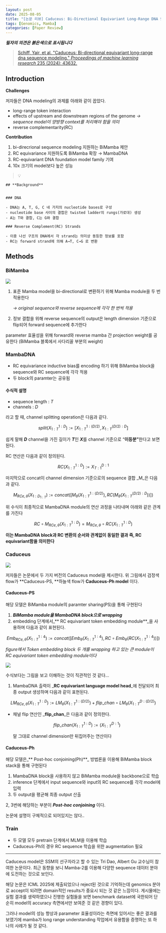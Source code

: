 ```yaml
---
layout: post
date: 2025-08-05
title: "[논문 리뷰] Caduceus: Bi-Directional Equivariant Long-Range DNA Sequence Modeling"
tags: [Genomics, Mamba]
categories: [Paper Review]
---
```


<span class="notion-red">_**필자의 의견은 붉은색으로 표시됩니다**_</span>


> [Schiff, Yair, et al. "Caduceus: Bi-directional equivariant long-range dna sequence modeling." ](https://pmc.ncbi.nlm.nih.gov/articles/PMC12189541/)[_Proceedings of machine learning research_](https://pmc.ncbi.nlm.nih.gov/articles/PMC12189541/)[ 235 (2024): 43632.](https://pmc.ncbi.nlm.nih.gov/articles/PMC12189541/)



## Introduction


**Challenges**


저자들은 DNA modeling의 과제를 아래와 같이 꼽았다.

- long-range token interaction
- effects of upstream and downstream regions of the genome 
_→ sequence model이 양방향 context를 처리해야 함을 의미_
- reverse complementarity(RC)

**Contribution**

1. bi-direcrional sequence modeling 지원하는 BiMamba 제안
1. RC equivariance 지원하도록 BiMamba 확장 → MambaDNA
1. RC-equivariant DNA foundation model family 기여
1. 10x 크기의 model보다 높은 성능

> 💡 


	## **Background**


	### DNA

	- DNA는 A, T, G, C 네 가지의 nucleotide bases로 구성
	- nucleotide base 사이의 결합은 twisted ladder의 rungs(가로대) 생성
	- A는 T와 결합, C는 G와 결합

	### Reverse Complement(RC) Strands

	- 이중 나선 구조의 DNA에서 각 strand는 의미상 동등한 정보를 포함
	- RC는 forward strand에 의해 A→T, C→G 로 변환


## Methods



### BiMamba


![](https://prod-files-secure.s3.us-west-2.amazonaws.com/542b861c-36a8-4051-84e5-8804b6728dba/2c247d59-7815-4980-99f0-8f0d21f445a7/image.png?X-Amz-Algorithm=AWS4-HMAC-SHA256&X-Amz-Content-Sha256=UNSIGNED-PAYLOAD&X-Amz-Credential=ASIAZI2LB466QQWMA33K%2F20250830%2Fus-west-2%2Fs3%2Faws4_request&X-Amz-Date=20250830T170103Z&X-Amz-Expires=3600&X-Amz-Security-Token=IQoJb3JpZ2luX2VjEIH%2F%2F%2F%2F%2F%2F%2F%2F%2F%2FwEaCXVzLXdlc3QtMiJIMEYCIQDqgDztFPJ8SsI%2Bni0IrYtwo9xlK7WMCtYqu8anzcmZpwIhAN1i6AX%2Fr5Qg7oZPO5W7JNxEwSaBSIA4FK1s4bs33ayKKogECNn%2F%2F%2F%2F%2F%2F%2F%2F%2F%2FwEQABoMNjM3NDIzMTgzODA1Igz03T72HL0stbYcroMq3ANkHt59C7e%2BZJR6mSuukMHaEOapsuYQ7r63HoqT3Z1Sw8m6sNREImyOj2WQmmNZyUnMTNZ%2FQrbXS3m2kWpMuLt9I%2FguCeEQSFFkzhEJyNav8XCjWzMyHmYlKaBdKso8qkakbvB0B10vejlmD86MLjWOXpu1JFikz09J1YvzKBnTfOAXIuCb2boP%2FiwoW4abv0HQzG2%2F2yr1%2FKpfTogTVLiDtRI8D21feQAlo46EJDIDXAi9PRnppy%2BawBKpZ46A1sgENRF4XPXzd1IGikZHwPsdv9wUWpQ0%2B%2FjeuL7cqvnoPuIH8%2FaKsdyYIivVDs4FbJC98vxbGTc5Phy6YU0sUbPFX7wLMcGIcIlVNMZ5roO%2FdK6qehLx%2Bl%2B7OFjkBK2i%2Bc2vFcdIRhkBytkhvhDDiDS58boj%2BtVUgU%2BZoV5g0Z0oCtDlpwEiE8J2ypESDkqhYwvCntybnkMJcBF1Xzc%2BnWbf9BbyocQ5i4ZJiq6ybnar9l%2BoSDM%2BlQsO1tWPpmTzUwD0Z1mfxzKVrNXsHYCheKKbYwHSQ1vIyNmbAMhGSzevq1nIKkBhZBLe3mczYeVM7xRQH0XzJk2PGWY%2BdH9Ao3uFc%2Bj%2BHRO6yrHSztQb1c%2F5uxBaqCQGzL7TmX5wSTCVyczFBjqkAcSGT8f5DFEBQvIXngUThoRNB5PMJ7a7ZgdTL2c9u37AiQ2%2FLFXD7J1MW20nN7AVFZIWwHYb34Tgxxxjwv2vJxfiqgIVn%2BfWX9%2B0VIewoiYF8xi9l1VpO6Ly1Cx9ZxOinFbIcWj1sLzmci48MMkKik%2FqhwKFxaIxO7zx5UzTtrMzuttEmedZyIQNbocZx5jtF3POFIqobEx6vOyfKJ6LNYSxtrZj&X-Amz-Signature=efc09963911733405d38c553225fd2da764b39a5cc38e1acb73339395abd6eb9&X-Amz-SignedHeaders=host&x-amz-checksum-mode=ENABLED&x-id=GetObject)

1. 표준 Mamba model을 bi-directional로 변환하기 위해 Mamba module을 두 번 적용한다

	_→ original sequence와 reverse sequence에 각각 한 번씩 적용_

1. 정보 결합을 위해 reverse sequence의 output은 length dimension 기준으로 flip되어 forward sequence에 추가한다

parameter 효율성을 위해 forward와 reverse mamba 간 projection weight를 공유한다 (BiMamba 블록에서 사다리꼴 부분의 weight)



### MambaDNA

- RC equivariance inductive bias를 encoding 하기 위해 BiMamba block을 sequence와 RC sequence에 각각 적용
- 두 block의 paramter는 공유됨


#### 수식적 설명

- sequence length : _T_
- channels : _D_

라고 할 때,  channel splitting operation은 다음과 같다.


$$
split(X^{1:D}_{1:T}):=[X^{1:(D/2)}_{1:T},X^{(D/2):D}_{1:T}]
$$


<span class="notion-red">쉽게 말해 </span><span class="notion-red">_**D**_</span><span class="notion-red"> channel을 가진 길이가 </span><span class="notion-red">_**T**_</span><span class="notion-red">인 </span><span class="notion-red">_**X**_</span><span class="notion-red">를 channel 기준으로 “</span><span class="notion-red">**이등분”**</span><span class="notion-red">한다고 보면 된다.</span>


RC 연산은 다음과 같이 정의된다.


$$
RC(X^{1:D}_{1:T}):=X^{D:1}_{T:1}
$$


마지막으로 concat이 channel dimension 기준으로의 sequence 결합 _M_은 다음과 같다.


$$
M_{RCe,\theta}(X_{1:D_{1:T}}):=concat([M_{\theta}(X^{1:(D/2)}_{1:T}),RC(M_{\theta}(X^{(D/2):D}_{1:T}))])
$$


위 수식이 최종적으로 MambaDNA module의 연산 과정을 나타내며 아래와 같은 관계를 가진다


$$
RC\circ M_{RCe,\theta}(X^{1:D}_{1:T}) = M_{RCe,\theta} \circ RC(X^{1:D}_{1:T})
$$


**이는 MambaDNA block과 RC 변환의 순서와 관계없이 동일한 결과 즉, RC equivariant함을 의미한다**



### Caduceus


![](https://prod-files-secure.s3.us-west-2.amazonaws.com/542b861c-36a8-4051-84e5-8804b6728dba/f94a60d7-8145-473b-aef9-7c68d3ec604a/image.png?X-Amz-Algorithm=AWS4-HMAC-SHA256&X-Amz-Content-Sha256=UNSIGNED-PAYLOAD&X-Amz-Credential=ASIAZI2LB466QQWMA33K%2F20250830%2Fus-west-2%2Fs3%2Faws4_request&X-Amz-Date=20250830T170103Z&X-Amz-Expires=3600&X-Amz-Security-Token=IQoJb3JpZ2luX2VjEIH%2F%2F%2F%2F%2F%2F%2F%2F%2F%2FwEaCXVzLXdlc3QtMiJIMEYCIQDqgDztFPJ8SsI%2Bni0IrYtwo9xlK7WMCtYqu8anzcmZpwIhAN1i6AX%2Fr5Qg7oZPO5W7JNxEwSaBSIA4FK1s4bs33ayKKogECNn%2F%2F%2F%2F%2F%2F%2F%2F%2F%2FwEQABoMNjM3NDIzMTgzODA1Igz03T72HL0stbYcroMq3ANkHt59C7e%2BZJR6mSuukMHaEOapsuYQ7r63HoqT3Z1Sw8m6sNREImyOj2WQmmNZyUnMTNZ%2FQrbXS3m2kWpMuLt9I%2FguCeEQSFFkzhEJyNav8XCjWzMyHmYlKaBdKso8qkakbvB0B10vejlmD86MLjWOXpu1JFikz09J1YvzKBnTfOAXIuCb2boP%2FiwoW4abv0HQzG2%2F2yr1%2FKpfTogTVLiDtRI8D21feQAlo46EJDIDXAi9PRnppy%2BawBKpZ46A1sgENRF4XPXzd1IGikZHwPsdv9wUWpQ0%2B%2FjeuL7cqvnoPuIH8%2FaKsdyYIivVDs4FbJC98vxbGTc5Phy6YU0sUbPFX7wLMcGIcIlVNMZ5roO%2FdK6qehLx%2Bl%2B7OFjkBK2i%2Bc2vFcdIRhkBytkhvhDDiDS58boj%2BtVUgU%2BZoV5g0Z0oCtDlpwEiE8J2ypESDkqhYwvCntybnkMJcBF1Xzc%2BnWbf9BbyocQ5i4ZJiq6ybnar9l%2BoSDM%2BlQsO1tWPpmTzUwD0Z1mfxzKVrNXsHYCheKKbYwHSQ1vIyNmbAMhGSzevq1nIKkBhZBLe3mczYeVM7xRQH0XzJk2PGWY%2BdH9Ao3uFc%2Bj%2BHRO6yrHSztQb1c%2F5uxBaqCQGzL7TmX5wSTCVyczFBjqkAcSGT8f5DFEBQvIXngUThoRNB5PMJ7a7ZgdTL2c9u37AiQ2%2FLFXD7J1MW20nN7AVFZIWwHYb34Tgxxxjwv2vJxfiqgIVn%2BfWX9%2B0VIewoiYF8xi9l1VpO6Ly1Cx9ZxOinFbIcWj1sLzmci48MMkKik%2FqhwKFxaIxO7zx5UzTtrMzuttEmedZyIQNbocZx5jtF3POFIqobEx6vOyfKJ6LNYSxtrZj&X-Amz-Signature=92c584fcc1340a4612a872a5c6468a9dec4bffbc644f5886698b76acebaa3d8a&X-Amz-SignedHeaders=host&x-amz-checksum-mode=ENABLED&x-id=GetObject)


저자들은 논문에서 두 가지 버전의 Caduceus model을 제시한다. 위 그림에서 검정색 flow가 **Caduceus-PS, **하늘색 flow가 **Caduceus-Ph model** 이다.



#### Caduceus-PS


해당 모델은 BiMamba module의 paramter sharing(PS)을 통해 구현된다

1. _**BiMamba module을 MambaDNA block으로 wrapping**_
1. embedding 단계에서_** RC equivariant token embedding module**_을 사용하며 다음과 같이 표현된다.

$$
Emb_{RCe,\theta}(X^{1:4}_{1:T}):=concat([Emb_{\theta}(X^{1:4}_{1:T}),RC \circ Emb_{\theta}(RC(X^{1:4}_{1:T}))])
$$


_figure에서 Token embedding block 두 개를 wrapping 하고 있는 큰 module이 RC equivariant token embedding module이다_


![](https://prod-files-secure.s3.us-west-2.amazonaws.com/542b861c-36a8-4051-84e5-8804b6728dba/b175e4da-71eb-4e91-8c23-a06dabe673c9/image.png?X-Amz-Algorithm=AWS4-HMAC-SHA256&X-Amz-Content-Sha256=UNSIGNED-PAYLOAD&X-Amz-Credential=ASIAZI2LB466QQWMA33K%2F20250830%2Fus-west-2%2Fs3%2Faws4_request&X-Amz-Date=20250830T170103Z&X-Amz-Expires=3600&X-Amz-Security-Token=IQoJb3JpZ2luX2VjEIH%2F%2F%2F%2F%2F%2F%2F%2F%2F%2FwEaCXVzLXdlc3QtMiJIMEYCIQDqgDztFPJ8SsI%2Bni0IrYtwo9xlK7WMCtYqu8anzcmZpwIhAN1i6AX%2Fr5Qg7oZPO5W7JNxEwSaBSIA4FK1s4bs33ayKKogECNn%2F%2F%2F%2F%2F%2F%2F%2F%2F%2FwEQABoMNjM3NDIzMTgzODA1Igz03T72HL0stbYcroMq3ANkHt59C7e%2BZJR6mSuukMHaEOapsuYQ7r63HoqT3Z1Sw8m6sNREImyOj2WQmmNZyUnMTNZ%2FQrbXS3m2kWpMuLt9I%2FguCeEQSFFkzhEJyNav8XCjWzMyHmYlKaBdKso8qkakbvB0B10vejlmD86MLjWOXpu1JFikz09J1YvzKBnTfOAXIuCb2boP%2FiwoW4abv0HQzG2%2F2yr1%2FKpfTogTVLiDtRI8D21feQAlo46EJDIDXAi9PRnppy%2BawBKpZ46A1sgENRF4XPXzd1IGikZHwPsdv9wUWpQ0%2B%2FjeuL7cqvnoPuIH8%2FaKsdyYIivVDs4FbJC98vxbGTc5Phy6YU0sUbPFX7wLMcGIcIlVNMZ5roO%2FdK6qehLx%2Bl%2B7OFjkBK2i%2Bc2vFcdIRhkBytkhvhDDiDS58boj%2BtVUgU%2BZoV5g0Z0oCtDlpwEiE8J2ypESDkqhYwvCntybnkMJcBF1Xzc%2BnWbf9BbyocQ5i4ZJiq6ybnar9l%2BoSDM%2BlQsO1tWPpmTzUwD0Z1mfxzKVrNXsHYCheKKbYwHSQ1vIyNmbAMhGSzevq1nIKkBhZBLe3mczYeVM7xRQH0XzJk2PGWY%2BdH9Ao3uFc%2Bj%2BHRO6yrHSztQb1c%2F5uxBaqCQGzL7TmX5wSTCVyczFBjqkAcSGT8f5DFEBQvIXngUThoRNB5PMJ7a7ZgdTL2c9u37AiQ2%2FLFXD7J1MW20nN7AVFZIWwHYb34Tgxxxjwv2vJxfiqgIVn%2BfWX9%2B0VIewoiYF8xi9l1VpO6Ly1Cx9ZxOinFbIcWj1sLzmci48MMkKik%2FqhwKFxaIxO7zx5UzTtrMzuttEmedZyIQNbocZx5jtF3POFIqobEx6vOyfKJ6LNYSxtrZj&X-Amz-Signature=66e9649d4a7abe4b8f1e80809dbfdb130ee41ea305367bfaebc9fbb67aef9ab5&X-Amz-SignedHeaders=host&x-amz-checksum-mode=ENABLED&x-id=GetObject)


<span class="notion-red">수식보다는 그림을 보고 이해하는 것이 직관적인 것 같다…</span>

1. MambaDNA 출력이 _**RC equivariant language model head**_에 전달되어 최종 output 생성하며 다음과 같이 표현된다.

$$
LM_{RCe,\theta}(X^{1:D}_{1:T}):= LM_{\theta}(X^{1:(D/2)}_{1:T})+flip\_chan\circ LM_{\theta}(X^{D:(D/2)}_{1:T})
$$

- 채널 flip 연산인 _**flip\_chan**_은 다음과 같이 정의한다.

	$$
	flip\_chan(X^{1:D}_{1:T}):=(X^{D:1}_{1:T})
	$$


	말 그대로 channel dimension만 뒤집어주는 연산이다



#### Caduceus-Ph


해당 모델은_** Post-hoc conjoining(Ph)**_ 방법론을 이용해 BiMamba block stack을 통해 구현된다

1. MambaDNA block을 사용하지 않고 BiMamba module을 backbone으로 학습
1. inference 단계에서 input sequence와 input의 RC sequence를 각각 model에 입력
1. 두 output을 평균해 최종 output 산출

2, 3번에 해당하는 부분이 _**Post-hoc conjoining**_ 이다.


<span class="notion-red">논문에 설명이 구체적으로 되어있지는 않다..</span>



### Train

- 두 모델 모두 pretrain 단계에서 MLM을 이용해 학습
- Caduceus-Ph의 경우 RC sequence 학습을 위한 augmentation 필요

---


<span class="notion-red">Caduceus model은 SSM의 선구자라고 할 수 있는 Tri Dao, Albert Gu 교수님이 참여한 논문이다. 최근 동향을 보니 Mamba-2를 이용해 다양한 sequence 데이터 분야에 도전하는 것으로 보인다.</span>


<span class="notion-red">해당 논문은 ICML 2025에 제출되었으나 reject된 것으로 기억하는데 genomics 분야로 accept이 되려면 domain적인 results가 중요시 되는 것 같은 느낌이다. 게시물에는 실험 결과를 생략하였으나 진행한 실험들을 보면 benchmark dataset에 국한되어 단순히 model의 accuracy 측면에서만 보여준 것 같은 경향이 있다.</span>


<span class="notion-red">그러나 model의 성능 향상과 parameter 효율성이라는 측면에 있어서는 좋은 결과를 보였기에 mamba가 long range understanding 작업에서 유용함을 증명하는 또 하나의 사례가 될 것 같다.</span>

